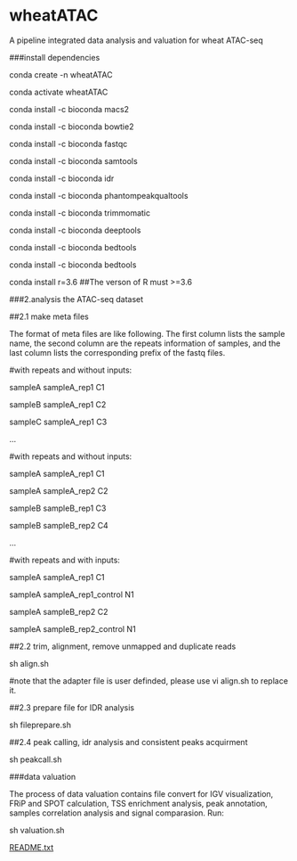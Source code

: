 # wheatATAC
A pipeline integrated  data analysis and valuation for wheat ATAC-seq

###install dependencies

conda create -n wheatATAC

conda activate wheatATAC

conda install -c bioconda macs2 

conda install -c bioconda bowtie2

conda install -c bioconda fastqc

conda install -c bioconda samtools

conda install -c bioconda idr

conda install -c bioconda phantompeakqualtools

conda install -c bioconda trimmomatic

conda install -c bioconda deeptools

conda install -c bioconda bedtools

conda install -c bioconda bedtools

conda install r=3.6  ##The verson of R must >=3.6

###2.analysis the ATAC-seq dataset

##2.1 make meta files

The format of meta files are like following. The first column lists the sample name, the second column are the repeats information of samples, and the last column lists the corresponding prefix of the fastq files.

#with repeats and without inputs:

sampleA	sampleA_rep1	C1

sampleB	sampleA_rep1	C2

sampleC	sampleA_rep1	C3

...

#with repeats and without inputs:

sampleA	sampleA_rep1	C1

sampleA	sampleA_rep2	C2

sampleB	sampleB_rep1	C3

sampleB	sampleB_rep2	C4

...

#with repeats and with inputs:

sampleA	sampleA_rep1	C1

sampleA	sampleA_rep1_control	N1

sampleA	sampleB_rep2	C2

sampleA	sampleB_rep2_control	N1


##2.2 trim, alignment, remove unmapped and duplicate reads

sh align.sh

#note that the adapter file is user definded, please use vi align.sh to replace it.


##2.3 prepare file for IDR analysis

sh fileprepare.sh


##2.4 peak calling, idr analysis and consistent peaks acquirment

sh peakcall.sh


###data valuation

The process of data valuation contains file convert for IGV visualization, FRiP and SPOT calculation, TSS enrichment analysis, peak annotation, samples correlation analysis and signal comparasion. Run:

sh valuation.sh



[README.txt](https://github.com/HeChao7021/wheatATAC/files/8139677/README.txt)



